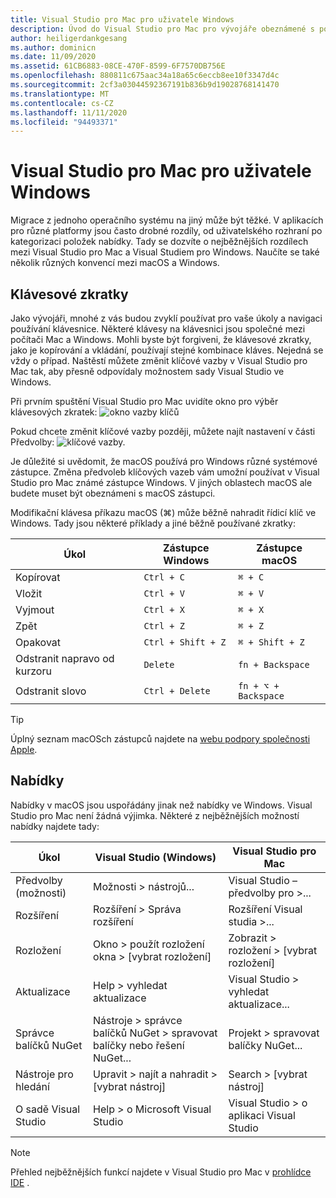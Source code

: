 ```yaml
---
title: Visual Studio pro Mac pro uživatele Windows
description: Úvod do Visual Studio pro Mac pro vývojáře obeznámené s používáním sady Visual Studio v operačním systému Windows.
author: heiligerdankgesang
ms.author: dominicn
ms.date: 11/09/2020
ms.assetid: 61CB6883-08CE-470F-8599-6F7570DB756E
ms.openlocfilehash: 880811c675aac34a18a65c6eccb8ee10f3347d4c
ms.sourcegitcommit: 2cf3a03044592367191b836b9d19028768141470
ms.translationtype: MT
ms.contentlocale: cs-CZ
ms.lasthandoff: 11/11/2020
ms.locfileid: "94493371"
---
```

# <a name="visual-studio-for-mac-for-windows-users"></a>Visual Studio pro Mac pro uživatele Windows

Migrace z jednoho operačního systému na jiný může být těžké. V aplikacích pro různé platformy jsou často drobné rozdíly, od uživatelského rozhraní po kategorizaci položek nabídky. Tady se dozvíte o nejběžnějších rozdílech mezi Visual Studio pro Mac a Visual Studiem pro Windows. Naučíte se také několik různých konvencí mezi macOS a Windows.

## <a name="keyboard-shortcuts"></a>Klávesové zkratky

Jako vývojáři, mnohé z vás budou zvyklí používat pro vaše úkoly a navigaci používání klávesnice. Některé klávesy na klávesnici jsou společné mezi počítači Mac a Windows. Mohli byste být forgiveni, že klávesové zkratky, jako je kopírování a vkládání, používají stejné kombinace kláves. Nejedná se vždy o případ. Naštěstí můžete změnit klíčové vazby v Visual Studio pro Mac tak, aby přesně odpovídaly možnostem sady Visual Studio ve Windows.

Při prvním spuštění Visual Studio pro Mac uvidíte okno pro výběr klávesových zkratek: ![ okno vazby klíčů](media/ide-tour-2019-keyboard-shortcut.png)

Pokud chcete změnit klíčové vazby později, můžete najít nastavení v části Předvolby: ![ klíčové vazby.](media/customizing-the-ide-image10a.png)

Je důležité si uvědomit, že macOS používá pro Windows různé systémové zástupce. Změna předvoleb klíčových vazeb vám umožní používat v Visual Studio pro Mac známé zástupce Windows. V jiných oblastech macOS ale budete muset být obeznámeni s macOS zástupci.

Modifikační klávesa příkazu macOS (⌘) může běžně nahradit řídicí klíč ve Windows. Tady jsou některé příklady a jiné běžně používané zkratky:

|Úkol                   |Zástupce Windows         |Zástupce macOS      |
|-----------------------|-------------------------|--------------------|
|Kopírovat                   |`Ctrl + C`               |`⌘ + C`             |
|Vložit                  |`Ctrl + V`               |`⌘ + V`             |
|Vyjmout                    |`Ctrl + X`               |`⌘ + X`             |
|Zpět                   |`Ctrl + Z`               |`⌘ + Z`             |
|Opakovat                   |`Ctrl + Shift + Z`       |`⌘ + Shift + Z`     |
|Odstranit napravo od kurzoru |`Delete`                 |`fn + Backspace`    |
|Odstranit slovo            |`Ctrl + Delete`          |`fn + ⌥ + Backspace`|

> [!TIP]
> Úplný seznam macOSch zástupců najdete na [webu podpory společnosti Apple](https://support.apple.com/en-us/HT201236).

## <a name="menus"></a>Nabídky

Nabídky v macOS jsou uspořádány jinak než nabídky ve Windows. Visual Studio pro Mac není žádná výjimka. Některé z nejběžnějších možností nabídky najdete tady:

|Úkol                   |Visual Studio (Windows)                                              |Visual Studio pro Mac                |
|-----------------------|---------------------------------------------------------------------|-------------------------------------|
|Předvolby (možnosti)  |Možnosti > nástrojů...                                                   |Visual Studio – předvolby pro >...       |
|Rozšíření             |Rozšíření > Správa rozšíření                                       |Rozšíření Visual studia >...        |
|Rozložení                |Okno > použít rozložení okna > [vybrat rozložení]                       |Zobrazit > rozložení > [vybrat rozložení]               |
|Aktualizace                |Help > vyhledat aktualizace                                             |Visual Studio > vyhledat aktualizace... |
|Správce balíčků NuGet  |Nástroje > správce balíčků NuGet > spravovat balíčky nebo řešení NuGet... |Projekt > spravovat balíčky NuGet...   |
|Nástroje pro hledání             |Upravit > najít a nahradit > [vybrat nástroj]                              |Search > [vybrat nástroj]               |
|O sadě Visual Studio    |Help > o Microsoft Visual Studio                                 |Visual Studio > o aplikaci Visual Studio  

> [!NOTE]
> Přehled nejběžnějších funkcí najdete v Visual Studio pro Mac v [prohlídce IDE](ide-tour.md) .